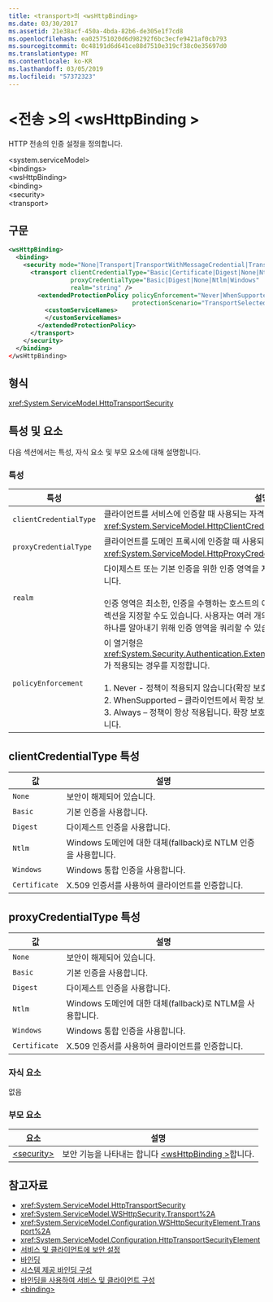```yaml
---
title: <transport>의 <wsHttpBinding>
ms.date: 03/30/2017
ms.assetid: 21e38acf-450a-4bda-82b6-de305e1f7cd8
ms.openlocfilehash: ea025751020d6d98292f6bc3ecfe9421af0cb793
ms.sourcegitcommit: 0c48191d6d641ce88d7510e319cf38c0e35697d0
ms.translationtype: MT
ms.contentlocale: ko-KR
ms.lasthandoff: 03/05/2019
ms.locfileid: "57372323"
---
```

# <a name="transport-of-wshttpbinding"></a>\<전송 >의 \<wsHttpBinding >

HTTP 전송의 인증 설정을 정의합니다.

\<system.serviceModel>\
\<bindings>\
\<wsHttpBinding>\
\<binding>\
\<security>\
\<transport>

## <a name="syntax"></a>구문

```xml
<wsHttpBinding>
  <binding>
    <security mode="None|Transport|TransportWithMessageCredential|TransportCredentialOnly">
      <transport clientCredentialType="Basic|Certificate|Digest|None|Ntlm|Windows"
                 proxyCredentialType="Basic|Digest|None|Ntlm|Windows"
                 realm="string" />
        <extendedProtectionPolicy policyEnforcement="Never|WhenSupported|Always"
                                  protectionScenario="TransportSelected|TrustedProxy">
          <customServiceNames>
          </customServiceNames>
        </extendedProtectionPolicy>
      </transport>
    </security>
  </binding>
</wsHttpBinding>
```

## <a name="type"></a>형식

<xref:System.ServiceModel.HttpTransportSecurity>

## <a name="attributes-and-elements"></a>특성 및 요소

다음 섹션에서는 특성, 자식 요소 및 부모 요소에 대해 설명합니다.

### <a name="attributes"></a>특성

|특성|설명|
|---------------|-----------------|
|`clientCredentialType`|클라이언트를 서비스에 인증할 때 사용되는 자격 증명을 지정합니다. 이 특성은 <xref:System.ServiceModel.HttpClientCredentialType> 형식입니다.|
|`proxyCredentialType`|클라이언트를 도메인 프록시에 인증할 때 사용되는 자격 증명을 지정합니다. 이 특성은 <xref:System.ServiceModel.HttpProxyCredentialType> 형식입니다.|
|`realm`|다이제스트 또는 기본 인증을 위한 인증 영역을 지정하는 문자열입니다. 기본값은 빈 문자열입니다.<br /><br /> 인증 영역은 최소한, 인증을 수행하는 호스트의 이름을 지정하며, 액세스 권한을 가진 사용자 컬렉션을 지정할 수도 있습니다. 사용자는 여러 개의 사용자 이름 및 암호 중에서 사용할 수 있는 하나를 알아내기 위해 인증 영역을 쿼리할 수 있습니다.|
|`policyEnforcement`|이 열거형은 <xref:System.Security.Authentication.ExtendedProtection.ExtendedProtectionPolicy>가 적용되는 경우를 지정합니다.<br /><br /> 1.  Never - 정책이 적용되지 않습니다(확장 보호가 사용되지 않음).<br />2.  WhenSupported – 클라이언트에서 확장 보호를 지원하는 경우에만 정책이 적용됩니다.<br />3.  Always – 정책이 항상 적용됩니다. 확장 보호를 지원하지 않는 클라이언트는 인증되지 않습니다.|

## <a name="clientcredentialtype-attribute"></a>clientCredentialType 특성

|값|설명|
|-----------|-----------------|
|`None`|보안이 해제되어 있습니다.|
|`Basic`|기본 인증을 사용합니다.|
|`Digest`|다이제스트 인증을 사용합니다.|
|`Ntlm`|Windows 도메인에 대한 대체(fallback)로 NTLM 인증을 사용합니다.|
|`Windows`|Windows 통합 인증을 사용합니다.|
|`Certificate`|X.509 인증서를 사용하여 클라이언트를 인증합니다.|

## <a name="proxycredentialtype-attribute"></a>proxyCredentialType 특성

|값|설명|
|-----------|-----------------|
|`None`|보안이 해제되어 있습니다.|
|`Basic`|기본 인증을 사용합니다.|
|`Digest`|다이제스트 인증을 사용합니다.|
|`Ntlm`|Windows 도메인에 대한 대체(fallback)로 NTLM을 사용합니다.|
|`Windows`|Windows 통합 인증을 사용합니다.|
|`Certificate`|X.509 인증서를 사용하여 클라이언트를 인증합니다.|

### <a name="child-elements"></a>자식 요소

없음

### <a name="parent-elements"></a>부모 요소

|요소|설명|
|-------------|-----------------|
|[\<security>](../../../../../docs/framework/configure-apps/file-schema/wcf/security-of-wshttpbinding.md)|보안 기능을 나타내는 합니다 [ \<wsHttpBinding >](../../../../../docs/framework/configure-apps/file-schema/wcf/wshttpbinding.md)합니다.|

## <a name="see-also"></a>참고자료

- <xref:System.ServiceModel.HttpTransportSecurity>
- <xref:System.ServiceModel.WSHttpSecurity.Transport%2A>
- <xref:System.ServiceModel.Configuration.WSHttpSecurityElement.Transport%2A>
- <xref:System.ServiceModel.Configuration.HttpTransportSecurityElement>
- [서비스 및 클라이언트에 보안 설정](../../../../../docs/framework/wcf/feature-details/securing-services-and-clients.md)
- [바인딩](../../../../../docs/framework/wcf/bindings.md)
- [시스템 제공 바인딩 구성](../../../../../docs/framework/wcf/feature-details/configuring-system-provided-bindings.md)
- [바인딩을 사용하여 서비스 및 클라이언트 구성](../../../../../docs/framework/wcf/using-bindings-to-configure-services-and-clients.md)
- [\<binding>](../../../../../docs/framework/misc/binding.md)
